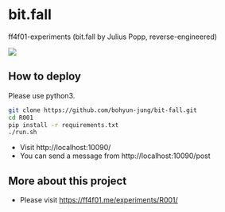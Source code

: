# bit.fall
ff4f01-experiments (bit.fall by Julius Popp, reverse-engineered)

![](https://user-images.githubusercontent.com/8598722/90392427-cec09f80-e0c9-11ea-8571-a8054bcddbf7.png)

## How to deploy

Please use python3.

```sh
git clone https://github.com/bohyun-jung/bit-fall.git
cd R001
pip install -r requirements.txt
./run.sh
```

* Visit http://localhost:10090/
* You can send a message from http://localhost:10090/post

## More about this project

* Please visit https://ff4f01.me/experiments/R001/

